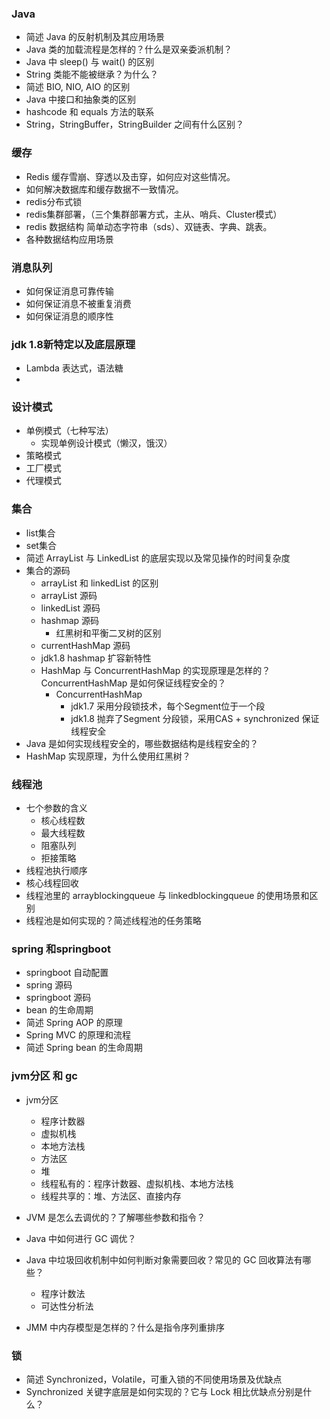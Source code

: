 ### Java
* 简述 Java 的反射机制及其应用场景
* Java 类的加载流程是怎样的？什么是双亲委派机制？
* Java 中 sleep() 与 wait() 的区别
* String 类能不能被继承？为什么？
* 简述 BIO, NIO, AIO 的区别
* Java 中接口和抽象类的区别
* hashcode 和 equals 方法的联系
* String，StringBuffer，StringBuilder 之间有什么区别？ 
### 缓存
* Redis 缓存雪崩、穿透以及击穿，如何应对这些情况。
* 如何解决数据库和缓存数据不一致情况。
* redis分布式锁
* redis集群部署，（三个集群部署方式，主从、哨兵、Cluster模式）
* redis 数据结构 简单动态字符串（sds）、双链表、字典、跳表。
* 各种数据结构应用场景

### 消息队列
* 如何保证消息可靠传输
* 如何保证消息不被重复消费
* 如何保证消息的顺序性



### jdk 1.8新特定以及底层原理
* Lambda 表达式，语法糖
* 

### 设计模式
* 单例模式（七种写法）
  * 实现单例设计模式（懒汉，饿汉）
* 策略模式
* 工厂模式
* 代理模式

### 集合
* list集合
* set集合
* 简述 ArrayList 与 LinkedList 的底层实现以及常见操作的时间复杂度
* 集合的源码
  * arrayList 和 linkedList 的区别
  * arrayList 源码
  * linkedList 源码
  * hashmap 源码
    * 红黑树和平衡二叉树的区别
  * currentHashMap 源码
  * jdk1.8 hashmap 扩容新特性
  * HashMap 与 ConcurrentHashMap 的实现原理是怎样的？ConcurrentHashMap 是如何保证线程安全的？
    * ConcurrentHashMap 
      * jdk1.7 采用分段锁技术，每个Segment位于一个段   
      * jdk1.8 抛弃了Segment 分段锁，采用CAS + synchronized 保证线程安全
* Java 是如何实现线程安全的，哪些数据结构是线程安全的？
* HashMap 实现原理，为什么使用红黑树？

### 线程池
* 七个参数的含义
  * 核心线程数
  * 最大线程数
  * 阻塞队列
  * 拒接策略
* 线程池执行顺序
* 核心线程回收
* 线程池里的 arrayblockingqueue 与 linkedblockingqueue 的使用场景和区别
* 线程池是如何实现的？简述线程池的任务策略

### spring 和springboot
* springboot 自动配置
* spring 源码
* springboot 源码
* bean 的生命周期
* 简述 Spring AOP 的原理 
* Spring MVC 的原理和流程
* 简述 Spring bean 的生命周期

### jvm分区 和 gc
* jvm分区
  * 程序计数器
  * 虚拟机栈
  * 本地方法栈
  * 方法区
  * 堆
  * 线程私有的：程序计数器、虚拟机栈、本地方法栈
  * 线程共享的：堆、方法区、直接内存
* JVM 是怎么去调优的？了解哪些参数和指令？
* Java 中如何进行 GC 调优？


* Java 中垃圾回收机制中如何判断对象需要回收？常见的 GC 回收算法有哪些？
  * 程序计数法
  * 可达性分析法
* JMM 中内存模型是怎样的？什么是指令序列重排序

### 锁
  * 简述 Synchronized，Volatile，可重入锁的不同使用场景及优缺点
  * Synchronized 关键字底层是如何实现的？它与 Lock 相比优缺点分别是什么？ 
  
  

